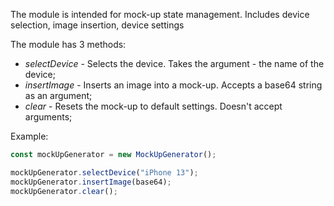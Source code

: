 The module is intended for mock-up state management. Includes device selection, image insertion, device settings

The module has 3 methods:

- _selectDevice_ - Selects the device. Takes the argument - the name of the device;
- _insertImage_ - Inserts an image into a mock-up. Accepts a base64 string as an argument;
- _clear_ - Resets the mock-up to default settings. Doesn't accept arguments;

Example:

```js
const mockUpGenerator = new MockUpGenerator();

mockUpGenerator.selectDevice("iPhone 13");
mockUpGenerator.insertImage(base64);
mockUpGenerator.clear();
```

